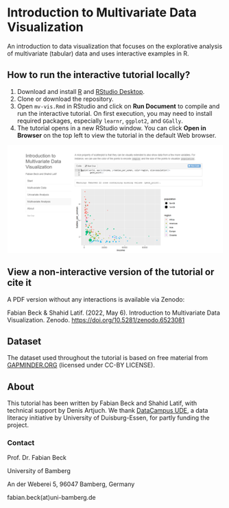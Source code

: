# Introduction to Multivariate Data Visualization
An introduction to data visualization that focuses on the explorative analysis of multivariate (tabular) data and uses interactive examples in R.

## How to run the interactive tutorial locally?
1. Download and install [R](https://www.r-project.org/) and [RStudio Desktop](https://www.rstudio.com/products/rstudio/).
2. Clone or download the repository.
3. Open `mv-vis.Rmd` in RStudio and click on **Run Document** to compile and run the interactive tutorial. On first execution, you may need to install required packages, especially `learnr`, `ggplot2`, and `GGally`.
4. The tutorial opens in a new RStudio window. You can click **Open in Browser** on the top left to view the tutorial in the default Web browser.

<kbd>![screenshot of the interactive tutorial](images/screenshot.png)</kbd>

## View a non-interactive version of the tutorial or cite it

A PDF version without any interactions is available via Zenodo:

Fabian Beck & Shahid Latif. (2022, May 6). Introduction to Multivariate Data Visualization. Zenodo. https://doi.org/10.5281/zenodo.6523081

## Dataset
The dataset used throughout the tutorial is based on free material from [GAPMINDER.ORG](https://www.gapminder.org) (licensed under CC-BY LICENSE).

## About 

This tutorial has been written by Fabian Beck and Shahid Latif, with technical support by Denis Artjuch. We thank [DataCampus UDE](https://www.uni-due.de/ub/datacampus/index.php), a data literacy initiative by University of Duisburg-Essen, for partly funding the project.

### Contact

Prof. Dr. Fabian Beck

University of Bamberg

An der Weberei 5, 96047 Bamberg, Germany

fabian.beck(at)uni-bamberg.de
